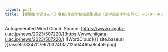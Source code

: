 ```yaml
---
layout: post
title: 【受験生の皆さんへ】令和6年度学校推薦型選抜（医学部医学科を除く）インターネット出願について
---
```

Autogenerated Word Cloud.
Source\: [https://www.niigata-u.ac.jp/news/2023/507220/](https://www.niigata-u.ac.jp/news/2023/507220/)
![WordCloud]({{ site.baseurl }}/assets/3347ff7e670324f3a712b0446ba8c4a9.png)